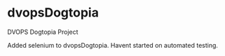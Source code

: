 # dvopsDogtopia
DVOPS Dogtopia Project

Added selenium to dvopsDogtopia. 
Havent started on automated testing. 
